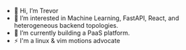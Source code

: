- 👋 Hi, I’m Trevor
- 👀 I’m interested in Machine Learning, FastAPI, React, and heterogeneous backend topologies.
- 🌱 I’m currently building a PaaS platform.
- ⚡️ I'm a linux & vim motions advocate
